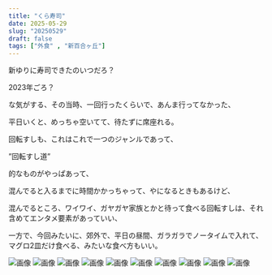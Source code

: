 ```yaml
---
title: "くら寿司"
date: 2025-05-29
slug: "20250529"
draft: false
tags: ["外食" , "新百合ヶ丘"]
---
```


新ゆりに寿司できたのいつだろ？

2023年ごろ？

な気がする、その当時、一回行ったくらいで、あんま行ってなかった、

平日いくと、めっちゃ空いてて、待たずに席座れる。

回転すしも、これはこれで一つのジャンルであって、

”回転すし道”

的なものがやっぱあって、

混んでると入るまでに時間かかっちゃって、やになるときもあるけど、

混んでるところ、ワイワイ、ガヤガヤ家族とかと待って食べる回転すしは、それ含めてエンタメ要素があっていい、

一方で、今回みたいに、郊外で、平日の昼間、ガラガラでノータイムで入れて、
マグロ2皿だけ食べる、みたいな食べ方もいい。

![画像](https://mn86.tonkotsu.jp/img/2025/0610/202.webp)
![画像](https://mn86.tonkotsu.jp/img/2025/0610/203.webp)
![画像](https://mn86.tonkotsu.jp/img/2025/0610/204.webp)
![画像](https://mn86.tonkotsu.jp/img/2025/0610/205.webp)
![画像](https://mn86.tonkotsu.jp/img/2025/0610/206.webp)
![画像](https://mn86.tonkotsu.jp/img/2025/0610/207.webp)
![画像](https://mn86.tonkotsu.jp/img/2025/0610/208.webp)
![画像](https://mn86.tonkotsu.jp/img/2025/0610/209.webp)
![画像](https://mn86.tonkotsu.jp/img/2025/0610/210.webp)
![画像](https://mn86.tonkotsu.jp/img/2025/0610/211.webp)
